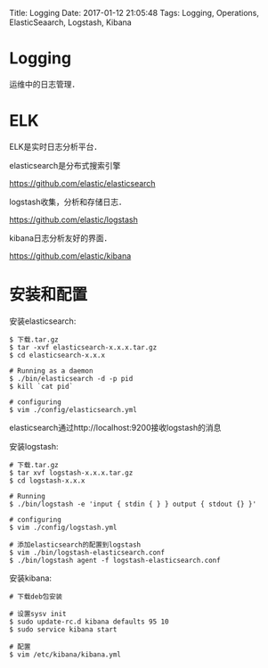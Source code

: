 Title: Logging
Date: 2017-01-12 21:05:48
Tags: Logging, Operations, ElasticSeaarch, Logstash, Kibana



# Logging

运维中的日志管理．

# ELK

ELK是实时日志分析平台．

elasticsearch是分布式搜索引擎

<https://github.com/elastic/elasticsearch>

logstash收集，分析和存储日志．

<https://github.com/elastic/logstash>

kibana日志分析友好的界面．

<https://github.com/elastic/kibana>

# 安装和配置

安装elasticsearch:

    $ 下载.tar.gz
    $ tar -xvf elasticsearch-x.x.x.tar.gz
    $ cd elasticsearch-x.x.x

    # Running as a daemon
    $ ./bin/elasticsearch -d -p pid
    $ kill `cat pid`

    # configuring
    $ vim ./config/elasticsearch.yml

elasticsearch通过http://localhost:9200接收logstash的消息

安装logstash:

    # 下载.tar.gz
    $ tar xvf logstash-x.x.x.tar.gz
    $ cd logstash-x.x.x

    # Running
    $ ./bin/logstash -e 'input { stdin { } } output { stdout {} }'

    # configuring
    $ vim ./config/logstash.yml

    # 添加elasticsearch的配置到logstash
    $ vim ./bin/logstash-elasticsearch.conf
    $ ./bin/logstash agent -f logstash-elasticsearch.conf

安装kibana:

    # 下载deb包安装

    # 设置sysv init
    $ sudo update-rc.d kibana defaults 95 10
    $ sudo service kibana start

    # 配置
    $ vim /etc/kibana/kibana.yml
